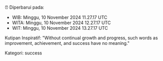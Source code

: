 ⏰ Diperbarui pada:
- WIB: Minggu, 10 November 2024 11.27.17 UTC
- WITA: Minggu, 10 November 2024 12.27.17 UTC
- WIT: Minggu, 10 November 2024 13.27.17 UTC

Kutipan Inspiratif:
"Without continual growth and progress, such words as improvement, achievement, and success have no meaning."


Kategori: success

